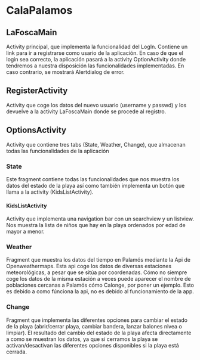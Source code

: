 # CalaPalamos


## LaFoscaMain

Activity principal, que implementa la funcionalidad del LogIn. Contiene un link para ir a registrarse como usario de la aplicación. 
En caso de que el login sea correcto, la aplicación pasará a la activity OptionActivity donde tendremos a nuestra disposición las funcionalidades implementadas. En caso contrario, se mostrará Alertdialog de error.

## RegisterActivity

Activity que coge los datos del nuevo usuario (username y passwd) y los devuelve a la activity LaFoscaMain donde se procede al registro.

## OptionsActivity

Activity que contiene tres tabs (State, Weather, Change), que almacenan todas las funcionalidades de la aplicación

### State

Este fragment contiene todas las funcionalidades que nos muestra los datos del estado de la playa así como también implementa un botón que llama a la activity (KidsListActivity).

#### KidsListActivity

Activity que implementa una navigation bar con un searchview y un listview. Nos muestra la lista de niños que hay en la playa ordenados por edad de mayor a menor.

### Weather

Fragment que muestra los datos del tiempo en Palamós mediante la Api de Openweathermaps. Esta api coge los datos de diversas estaciones meteorológicas, a pesar que se sitúa por coordenadas. Cómo no siempre coge los datos de la misma estación a veces puede aparecer el nombre de poblaciones cercanas a Palamós cómo Calonge, por poner un ejemplo. Esto es debido a como fúnciona la api, no es debido al funcionamiento de la app.

### Change

Fragment que implementa las diferentes opciones para cambiar el estado de la playa (abrir/cerrar playa, cambiar bandera, lanzar balones nivea o limpiar). El resultado del cambio del estado de la playa afecta directamente a como se muestran los datos, ya que si cerramos la playa se activan/desactivan las diferentes opciones disponibles si la playa está cerrada.
